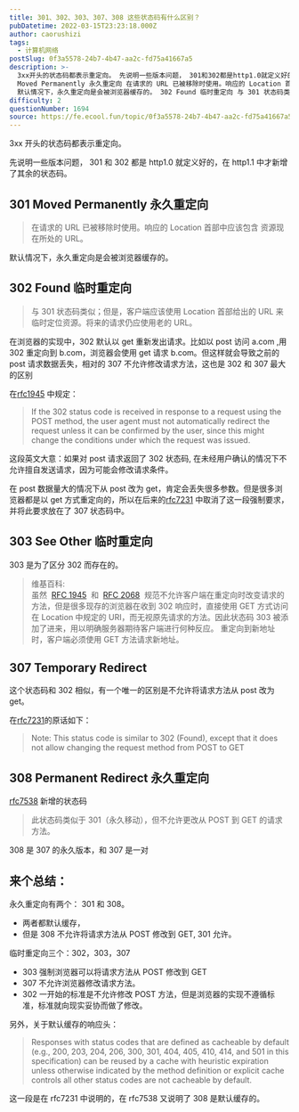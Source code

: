 ```yaml
---
title: 301、302、303、307、308 这些状态码有什么区别？
pubDatetime: 2022-03-15T23:23:18.000Z
author: caorushizi
tags:
  - 计算机网络
postSlug: 0f3a5578-24b7-4b47-aa2c-fd75a41667a5
description: >-
  3xx开头的状态码都表示重定向。 先说明一些版本问题， 301和302都是http1.0就定义好的，在http1.1中才新增了其余的状态码。 301
  Moved Permanently 永久重定向 在请求的 URL 已被移除时使用。响应的 Location 首部中应该包含 资源现在所处的 URL。
  默认情况下，永久重定向是会被浏览器缓存的。 302 Found 临时重定向 与 301 状态码类似；
difficulty: 2
questionNumber: 1694
source: https://fe.ecool.fun/topic/0f3a5578-24b7-4b47-aa2c-fd75a41667a5
---
```


3xx 开头的状态码都表示重定向。

先说明一些版本问题， 301 和 302 都是 http1.0 就定义好的，在 http1.1 中才新增了其余的状态码。

## 301 Moved Permanently 永久重定向

> 在请求的 URL 已被移除时使用。响应的 Location 首部中应该包含 资源现在所处的 URL。

默认情况下，永久重定向是会被浏览器缓存的。

## 302 Found 临时重定向

> 与 301 状态码类似；但是，客户端应该使用 Location 首部给出的 URL 来临时定位资源。将来的请求仍应使用老的 URL。

在浏览器的实现中，302 默认以 get 重新发出请求。比如以 post 访问 a.com ,用 302 重定向到 b.com，浏览器会使用 get 请求 b.com。但这样就会导致之前的 post 请求数据丢失，相对的 307 不允许修改请求方法，这也是 302 和 307 最大的区别

在[rfc1945](https://tools.ietf.org/html/rfc1945) 中规定：

> If the 302 status code is received in response to a request using the POST method, the user agent must not automatically redirect the request unless it can be confirmed by the user, since this might change the conditions under which the request was issued.

这段英文大意：如果对 post 请求返回了 302 状态码, 在未经用户确认的情况下不允许擅自发送请求，因为可能会修改请求条件。

在 post 数据量大的情况下从 post 改为 get，肯定会丢失很多参数。但是很多浏览器都是以 get 方式重定向的，所以在后来的[rfc7231](https://tools.ietf.org/html/rfc7231#section-6.4.4) 中取消了这一段强制要求，并将此要求放在了 307 状态码中。

## 303 See Other 临时重定向

303 是为了区分 302 而存在的。

> 维基百科:  
> 虽然  [RFC 1945](https://tools.ietf.org/html/rfc1945)  和  [RFC 2068](https://tools.ietf.org/html/rfc2068)  规范不允许客户端在重定向时改变请求的方法，但是很多现存的浏览器在收到 302 响应时，直接使用 GET 方式访问在 Location 中规定的 URI，而无视原先请求的方法。因此状态码 303 被添加了进来，用以明确服务器期待客户端进行何种反应。
> 重定向到新地址时，客户端必须使用 GET 方法请求新地址。

## 307 Temporary Redirect

这个状态码和 302 相似，有一个唯一的区别是不允许将请求方法从 post 改为 get。

在[rfc7231](https://tools.ietf.org/html/rfc7231#section-6.4.4)的原话如下：

> Note: This status code is similar to 302 (Found), except that it does not allow changing the request method from POST to GET

## 308 Permanent Redirect 永久重定向

[rfc7538](https://tools.ietf.org/html/rfc7538) 新增的状态码

> 此状态码类似于 301（永久移动），但不允许更改从 POST 到 GET 的请求方法。

308 是 307 的永久版本，和 307 是一对

## 来个总结：

永久重定向有两个： 301 和 308。

- 两者都默认缓存，
- 但是 308 不允许将请求方法从 POST 修改到 GET, 301 允许。

临时重定向三个：302，303，307

- 303 强制浏览器可以将请求方法从 POST 修改到 GET
- 307 不允许浏览器修改请求方法。
- 302 一开始的标准是不允许修改 POST 方法，但是浏览器的实现不遵循标准，标准就向现实妥协而做了修改。

另外，关于默认缓存的响应头：

> Responses with status codes that are defined as cacheable by default (e.g., 200, 203, 204, 206, 300, 301, 404, 405, 410, 414, and 501 in this specification) can be reused by a cache with heuristic expiration unless otherwise indicated by the method definition or explicit cache controls all other status codes are not cacheable by default.

这一段是在 rfc7231 中说明的，在 rfc7538 又说明了 308 是默认缓存的。
